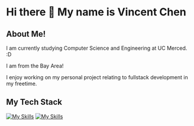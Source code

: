 <h1> Hi there 👋 My name is Vincent Chen </h1>

## About Me!
<p> I am currently studying Computer Science and Engineering at UC Merced. :D</p>
<p> I am from the Bay Area! </p>
<p> I enjoy working on my personal project relating to fullstack development in my freetime. </p>

## My Tech Stack
[![My Skills](https://skillicons.dev/icons?i=ts,js,html,css,python,cpp)](https://skillicons.dev)
[![My Skills](https://skillicons.dev/icons?i=react,mongo,express,nodejs,docker,githubactions,tailwind,postman,vite,cpp)](https://skillicons.dev)
<!--
**Vchen7629/Vchen7629** is a ✨ _special_ ✨ repository because its `README.md` (this file) appears on your GitHub profile.

Here are some ideas to get you started:

- 🔭 I’m currently working on ...
- 🌱 I’m currently learning ...
- 👯 I’m looking to collaborate on ...
- 🤔 I’m looking for help with ...
- 💬 Ask me about ...
- 📫 How to reach me: ...
- 😄 Pronouns: ...
- ⚡ Fun fact: ...
-->
